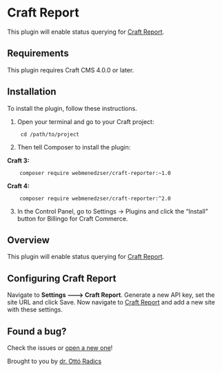 # Craft Report

This plugin will enable status querying for [Craft Report](https://craft.report).

## Requirements

This plugin requires Craft CMS 4.0.0 or later.

## Installation

To install the plugin, follow these instructions.

1. Open your terminal and go to your Craft project:

        cd /path/to/project

2. Then tell Composer to install the plugin:

**Craft 3:**

        composer require webmenedzser/craft-reporter:~1.0
        
**Craft 4:**
        
        composer require webmenedzser/craft-reporter:^2.0

3. In the Control Panel, go to Settings → Plugins and click the “Install” button for Billingo for Craft Commerce.

## Overview

This plugin will enable status querying for [Craft Report](https://craft.report).

## Configuring Craft Report

Navigate to **Settings 🡒 Craft Report**. Generate a new API key, set the site URL and click Save. Now navigate to [Craft Report](https://craft.report) and add a new site with these settings.

## Found a bug?

Check the issues or [open a new one](https://github.com/webmenedzser/craft-reporter/issues)!

Brought to you by [dr. Ottó Radics](https://ottoradics.hu)
